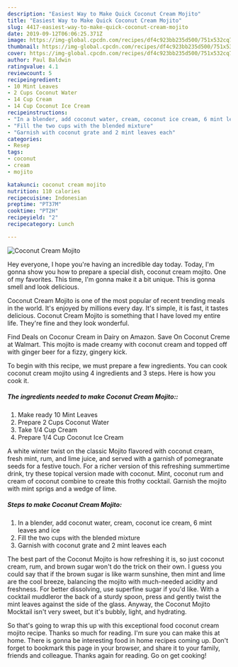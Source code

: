 ```yaml
---
description: "Easiest Way to Make Quick Coconut Cream Mojito"
title: "Easiest Way to Make Quick Coconut Cream Mojito"
slug: 4417-easiest-way-to-make-quick-coconut-cream-mojito
date: 2019-09-12T06:06:25.371Z
image: https://img-global.cpcdn.com/recipes/df4c923bb235d500/751x532cq70/coconut-cream-mojito-recipe-main-photo.jpg
thumbnail: https://img-global.cpcdn.com/recipes/df4c923bb235d500/751x532cq70/coconut-cream-mojito-recipe-main-photo.jpg
cover: https://img-global.cpcdn.com/recipes/df4c923bb235d500/751x532cq70/coconut-cream-mojito-recipe-main-photo.jpg
author: Paul Baldwin
ratingvalue: 4.1
reviewcount: 5
recipeingredient:
- 10 Mint Leaves
- 2 Cups Coconut Water
- 14 Cup Cream
- 14 Cup Coconut Ice Cream
recipeinstructions:
- "In a blender, add coconut water, cream, coconut ice cream, 6 mint leaves and ice"
- "Fill the two cups with the blended mixture"
- "Garnish with coconut grate and 2 mint leaves each"
categories:
- Resep
tags:
- coconut
- cream
- mojito

katakunci: coconut cream mojito
nutrition: 110 calories
recipecuisine: Indonesian
preptime: "PT37M"
cooktime: "PT2H"
recipeyield: "2"
recipecategory: Lunch

---
```



![Coconut Cream Mojito](https://img-global.cpcdn.com/recipes/df4c923bb235d500/751x532cq70/coconut-cream-mojito-recipe-main-photo.jpg)

Hey everyone, I hope you're having an incredible day today. Today, I'm gonna show you how to prepare a special dish, coconut cream mojito. One of my favorites. This time, I'm gonna make it a bit unique. This is gonna smell and look delicious.

Coconut Cream Mojito is one of the most popular of recent trending meals in the world. It's enjoyed by millions every day. It's simple, it is fast, it tastes delicious. Coconut Cream Mojito is something that I have loved my entire life. They're fine and they look wonderful.

Find Deals on Coconur Cream in Dairy on Amazon. Save On Coconut Creme at Walmart. This mojito is made creamy with coconut cream and topped off with ginger beer for a fizzy, gingery kick.


To begin with this recipe, we must prepare a few ingredients. You can cook coconut cream mojito using 4 ingredients and 3 steps. Here is how you cook it.

##### The ingredients needed to make Coconut Cream Mojito::

1. Make ready 10 Mint Leaves
1. Prepare 2 Cups Coconut Water
1. Take 1/4 Cup Cream
1. Prepare 1/4 Cup Coconut Ice Cream


A white winter twist on the classic Mojito flavored with coconut cream, fresh mint, rum, and lime juice, and served with a garnish of pomegranate seeds for a festive touch. For a richer version of this refreshing summertime drink, try these topical version made with coconut. Mint, coconut rum and cream of coconut combine to create this frothy cocktail. Garnish the mojito with mint sprigs and a wedge of lime. 

##### Steps to make Coconut Cream Mojito:

1. In a blender, add coconut water, cream, coconut ice cream, 6 mint leaves and ice
1. Fill the two cups with the blended mixture
1. Garnish with coconut grate and 2 mint leaves each


The best part of the Coconut Mojito is how refreshing it is, so just coconut cream, rum, and brown sugar won&#39;t do the trick on their own. I guess you could say that if the brown sugar is like warm sunshine, then mint and lime are the cool breeze, balancing the mojito with much-needed acidity and freshness. For better dissolving, use superfine sugar if you&#39;d like. With a cocktail muddleror the back of a sturdy spoon, press and gently twist the mint leaves against the side of the glass. Anyway, the Coconut Mojito Mocktail isn&#39;t very sweet, but it&#39;s bubbly, light, and hydrating. 

So that's going to wrap this up with this exceptional food coconut cream mojito recipe. Thanks so much for reading. I'm sure you can make this at home. There is gonna be interesting food in home recipes coming up. Don't forget to bookmark this page in your browser, and share it to your family, friends and colleague. Thanks again for reading. Go on get cooking!
